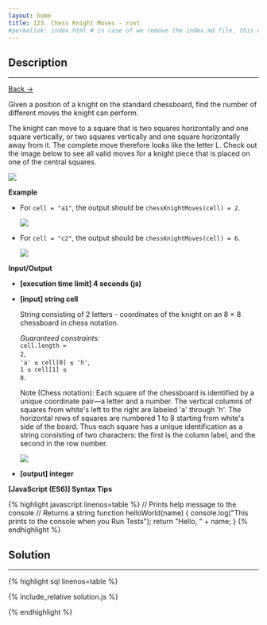 ```yaml
---
layout: home
title: 123. Chess Knight Moves - rust
#permalink: index.html # in case of we remove the index.md file, this doc will be the index page
---
```


<div class="row">
<div class="columnStmt" markdown="1">

## Description

---

[Back -> ](../README.md)

Given a position of a knight on the standard chessboard, find the number of different moves the knight can perform.

The knight can move to a square that is two squares horizontally and one square vertically, or two squares vertically and one square horizontally away from it. The complete move therefore looks like the letter L. Check out the image below to see all valid moves for a knight piece that is placed on one of the central squares.

![](./images/example.jpg)

**Example**

- For <code>cell = "a1"</code>, the output should be
  <code>chessKnightMoves(cell) = 2</code>.

  ![](./images/ex1.jpg)

- For <code>cell = "c2"</code>, the output should be
  <code>chessKnightMoves(cell) = 6</code>.

  ![](./images/ex2.jpg)

**Input/Output**

- **[execution time limit] 4 seconds (js)**

- **[input] string cell**

  String consisting of 2 letters - coordinates of the knight on an 8 × 8 chessboard in chess notation.<br>

  _Guaranteed constraints:_<br>
  <code>cell.length = 2</code>,<br>
  <code>'a' ≤ cell[0] ≤ 'h'</code>,<br>
  <code>1 ≤ cell[1] ≤ 8</code>.

  Note (Chess notation): Each square of the chessboard is identified by a unique coordinate pair—a letter and a number. The vertical columns of squares from white's left to the right are labeled 'a' through 'h'. The horizontal rows of squares are numbered 1 to 8 starting from white's side of the board. Thus each square has a unique identification as a string consisting of two characters: the first is the column label, and the second in the row number.

  ![](./images/note.png)

* **[output] integer**

**[JavaScript (ES6)] Syntax Tips**

{% highlight javascript linenos=table %}
// Prints help message to the console
// Returns a string
function helloWorld(name) {
console.log("This prints to the console when you Run Tests");
return "Hello, " + name;
}
{% endhighlight %}

</div>
<div class="columnSol" markdown="1">

## Solution

---

{% highlight sql linenos=table %}

{% include_relative solution.js %}

{% endhighlight %}

</div>
</div>
